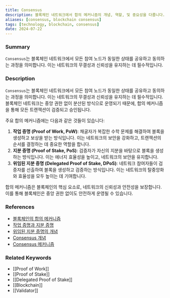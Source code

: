 ```yaml
---
title: Consensus
description: 블록체인 네트워크에서 합의 메커니즘의 개념, 역할, 및 중요성을 다룹니다.
aliases: [consensus, blockchain consensus]
tags: [technology, blockchain, consensus]
date: 2024-07-22
---
```

### Summary

`Consensus`는 블록체인 네트워크에서 모든 참여 노드가 동일한 상태를 공유하고 동의하는 과정을 의미합니다. 이는 네트워크의 무결성과 신뢰성을 유지하는 데 필수적입니다.

### Description

`Consensus`는 블록체인 네트워크에서 모든 참여 노드가 동일한 상태를 공유하고 동의하는 과정을 의미합니다. 이는 네트워크의 무결성과 신뢰성을 유지하는 데 필수적입니다. 블록체인 네트워크는 중앙 권한 없이 분산된 방식으로 운영되기 때문에, 합의 메커니즘을 통해 모든 트랜잭션이 검증되고 승인됩니다.

주요 합의 메커니즘에는 다음과 같은 것들이 있습니다:

1. **작업 증명 (Proof of Work, PoW)**: 채굴자가 복잡한 수학 문제를 해결하여 블록을 생성하고 보상을 받는 방식입니다. 이는 네트워크의 보안을 강화하고, 트랜잭션의 순서를 결정하는 데 중요한 역할을 합니다.
2. **지분 증명 (Proof of Stake, PoS)**: 검증자가 자신의 지분을 바탕으로 블록을 생성하는 방식입니다. 이는 에너지 효율성을 높이고, 네트워크의 보안을 유지합니다.
3. **위임된 지분 증명 (Delegated Proof of Stake, DPoS)**: 네트워크 참여자들이 검증자를 선출하여 블록을 생성하고 검증하는 방식입니다. 이는 네트워크의 탈중앙화와 효율성을 모두 높이는 데 기여합니다.

합의 메커니즘은 블록체인의 핵심 요소로, 네트워크의 신뢰성과 안전성을 보장합니다. 이를 통해 블록체인은 중앙 권한 없이도 안전하게 운영될 수 있습니다.

### References

- [블록체인의 합의 메커니즘](https://ethereum.org/en/developers/docs/consensus-mechanisms/)
- [작업 증명과 지분 증명](https://www.investopedia.com/terms/c/consensus-mechanism.asp)
- [위임된 지분 증명의 개념](https://www.binance.vision/blockchain/what-is-delegated-proof-of-stake)
- [Consensus 개념](https://developer.bitcoin.org/glossary.html#term-Consensus)
- [Consensus 메커니즘](https://ethereum.org/en/glossary/#consensus)

### Related Keywords

- [[Proof of Work]]
- [[Proof of Stake]]
- [[Delegated Proof of Stake]]
- [[Blockchain]]
- [[Validator]]
